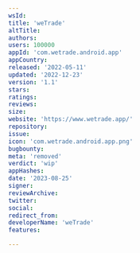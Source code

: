 ```yaml
---
wsId: 
title: 'weTrade'
altTitle: 
authors: 
users: 100000
appId: 'com.wetrade.android.app'
appCountry: 
released: '2022-05-11'
updated: '2022-12-23'
version: '1.1'
stars: 
ratings: 
reviews: 
size: 
website: 'https://www.wetrade.app/'
repository: 
issue: 
icon: 'com.wetrade.android.app.png'
bugbounty: 
meta: 'removed'
verdict: 'wip'
appHashes: 
date: '2023-08-25'
signer: 
reviewArchive: 
twitter: 
social: 
redirect_from: 
developerName: 'weTrade'
features: 

---
```


